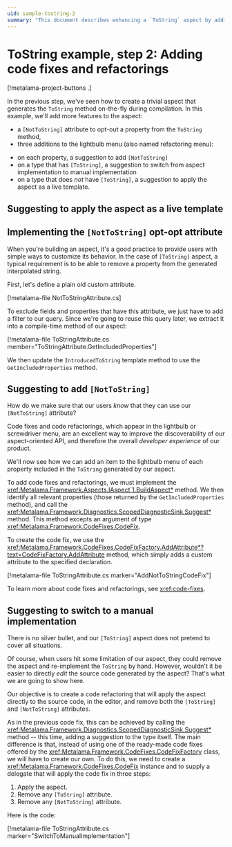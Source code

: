 ```yaml
---
uid: sample-tostring-2
summary: "This document describes enhancing a `ToString` aspect by adding a `[NotToString]` attribute and lightbulb menu suggestions for better customization and usability."
---
```


# ToString example, step 2: Adding code fixes and refactorings

[!metalama-project-buttons .]

In the previous step, we've seen how to create a trivial aspect that generates the `ToString` method on-the-fly during compilation. In this example, we'll add more features to the aspect:

* a `[NotToString]` attribute to opt-out a property from the `ToString` method,
* three additions to the lightbulb menu (also named refactoring menu):
 - on each property, a suggestion to add `[NotToString]`
 - on a type that has `[ToString]`, a suggestion to switch from aspect implementation to manual implementation
 - on a type that does _not_ have `[ToString]`, a suggestion to apply the aspect as a live template.

## Suggesting to apply the aspect as a live template



## Implementing the `[NotToString]` opt-opt attribute

When you're building an aspect, it's a good practice to provide users with simple ways to customize its behavior. In the case of `[ToString]` aspect, a typical requirement is to be able to remove a property from the generated interpolated string.

First, let's define a plain old custom attribute.

[!metalama-file NotToStringAttribute.cs]

To exclude fields and properties that have this attribute, we just have to add a filter to our query. Since we're going to reuse this query later, we extract it into a compile-time method of our aspect:

[!metalama-file ToStringAttribute.cs member="ToStringAttribute.GetIncludedProperties"]

We then update the `IntroducedToString` template method to use the `GetIncludedProperties` method.

## Suggesting to add `[NotToString]`

How do we make sure that our users _know_ that they can use our `[NotToString]` attribute?

Code fixes and code refactorings, which appear in the lightbulb or screwdriver menu, are an excellent way to improve the discoverability of our aspect-oriented API, and therefore the overall _developer experience_ of our product.

We'll now see how we can add an item to the lightbulb menu of each property included in the `ToString` generated by our aspect.

To add code fixes and refactorings, we must implement the <xref:Metalama.Framework.Aspects.IAspect`1.BuildAspect*> method. We then identify all relevant properties (those returned by the `GetIncludedProperties` method), and call the <xref:Metalama.Framework.Diagnostics.ScopedDiagnosticSink.Suggest*> method. This method excepts an argument of type <xref:Metalama.Framework.CodeFixes.CodeFix>.

To create the code fix, we use the <xref:Metalama.Framework.CodeFixes.CodeFixFactory.AddAttribute*?text=CodeFixFactory.AddAttribute> method, which simply adds a custom attribute to the specified declaration. 

[!metalama-file ToStringAttribute.cs marker="AddNotToStringCodeFix"]

To learn more about code fixes and refactorings, see <xref:code-fixes>.

## Suggesting to switch to a manual implementation

There is no silver bullet, and our `[ToString]` aspect does not pretend to cover all situations. 

Of course, when users hit some limitation of our aspect, they could remove the aspect and re-implement the `ToString` by hand. However, wouldn't it be easier to directly _edit_ the source code generated by the aspect? That's what we are going to show here.

Our objective is to create a code refactoring that will apply the aspect directly to the source code, in the editor, and remove both the `[ToString]` and `[NotToString]` attributes.

As in the previous code fix, this can be achieved by calling the <xref:Metalama.Framework.Diagnostics.ScopedDiagnosticSink.Suggest*> method -- this time, adding a suggestion to the type itself. The main difference is that, instead of using one of the ready-made code fixes offered by the <xref:Metalama.Framework.CodeFixes.CodeFixFactory> class, we will have to create our own. To do this, we need to create a <xref:Metalama.Framework.CodeFixes.CodeFix> instance and to supply a delegate that will apply the code fix in three steps:

1. Apply the aspect.
2. Remove any `[ToString]` attribute.
3. Remove any `[NotToString]` attribute.

Here is the code:

[!metalama-file ToStringAttribute.cs marker="SwitchToManualImplementation"]



